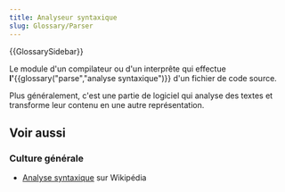 ```yaml
---
title: Analyseur syntaxique
slug: Glossary/Parser
---
```


{{GlossarySidebar}}

Le module d'un compilateur ou d'un interprête qui effectue **l'**{{glossary("parse","analyse syntaxique")}} d'un fichier de code source.

Plus généralement, c'est une partie de logiciel qui analyse des textes et transforme leur contenu en une autre représentation.

## Voir aussi

### Culture générale

- [Analyse syntaxique](http://fr.wikipedia.org/wiki/Analyse_syntaxique) sur Wikipédia
